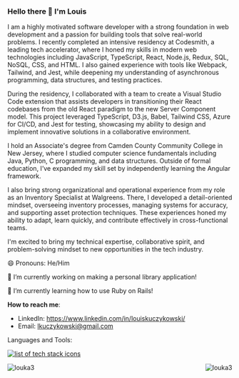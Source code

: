 ### Hello there 👋 I'm Louis

I am a highly motivated software developer with a strong foundation in web development and a passion for building tools that solve real-world problems. I recently completed an intensive residency at Codesmith, a leading tech accelerator, where I honed my skills in modern web technologies including JavaScript, TypeScript, React, Node.js, Redux, SQL, NoSQL, CSS, and HTML. I also gained experience with tools like Webpack, Tailwind, and Jest, while deepening my understanding of asynchronous programming, data structures, and testing practices.

During the residency, I collaborated with a team to create a Visual Studio Code extension that assists developers in transitioning their React codebases from the old React paradigm to the new Server Component model. This project leveraged TypeScript, D3.js, Babel, Tailwind CSS, Azure for CI/CD, and Jest for testing, showcasing my ability to design and implement innovative solutions in a collaborative environment.

I hold an Associate's degree from Camden County Community College in New Jersey, where I studied computer science fundamentals including Java, Python, C programming, and data structures. Outside of formal education, I’ve expanded my skill set by independently learning the Angular framework.

I also bring strong organizational and operational experience from my role as an Inventory Specialist at Walgreens. There, I developed a detail-oriented mindset, overseeing inventory processes, managing systems for accuracy, and supporting asset protection techniques. These experiences honed my ability to adapt, learn quickly, and contribute effectively in cross-functional teams.

I'm excited to bring my technical expertise, collaborative spirit, and problem-solving mindset to new opportunities in the tech industry.

😄 Pronouns: He/Him

🔭 I’m currently working on making a personal library application!

🌱 I’m currently learning how to use Ruby on Rails!

**How to reach me**: 
- LinkedIn: https://www.linkedin.com/in/louiskuczykowski/
- Email: lkuczykowski@gmail.com

Languages and Tools:
<p align="left">
  <a href="https://skillicons.dev">
    <img src="https://skillicons.dev/icons?i=js,ts,html,css,tailwind,babel,react,d3,jest,nodejs,webpack,git,azure,express,aws,electron,jquery,mongodb, sass,)](https://skillicons.dev" alt="list of tech stack icons"/>
  </a>
</p>

<p><img align="left" src="https://github-readme-stats.vercel.app/api/top-langs?username=louka3&show_icons=true&locale=en&layout=compact" alt="louka3" /></p>

<p><img align="right" src="https://github-readme-streak-stats.herokuapp.com/?user=louka3&" alt="louka3" /></p>
